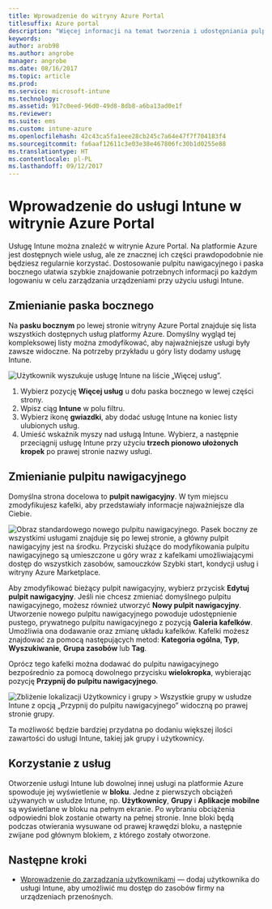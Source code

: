 ```yaml
---
title: Wprowadzenie do witryny Azure Portal
titlesuffix: Azure portal
description: "Więcej informacji na temat tworzenia i udostępniania pulpitów nawigacyjnych w usłudze Intune w witrynie Azure Portal."
keywords: 
author: arob98
ms.author: angrobe
manager: angrobe
ms.date: 08/16/2017
ms.topic: article
ms.prod: 
ms.service: microsoft-intune
ms.technology: 
ms.assetid: 917c0eed-96d0-49d8-8db8-a6ba13ad0e1f
ms.reviewer: 
ms.suite: ems
ms.custom: intune-azure
ms.openlocfilehash: 42c43ca5fa1eee28cb245c7a64e47f7f704183f4
ms.sourcegitcommit: fa6aaf12611c3e03e38e467806fc30b1d0255e88
ms.translationtype: HT
ms.contentlocale: pl-PL
ms.lasthandoff: 09/12/2017
---
```

# <a name="getting-started-with-intune-in-the-azure-portal"></a>Wprowadzenie do usługi Intune w witrynie Azure Portal

Usługę Intune można znaleźć w witrynie Azure Portal. Na platformie Azure jest dostępnych wiele usług, ale ze znacznej ich części prawdopodobnie nie będziesz regularnie korzystać. Dostosowanie pulpitu nawigacyjnego i paska bocznego ułatwia szybkie znajdowanie potrzebnych informacji po każdym logowaniu w celu zarządzania urządzeniami przy użyciu usługi Intune.

## <a name="changing-the-sidebar"></a>Zmienianie paska bocznego

Na __pasku bocznym__ po lewej stronie witryny Azure Portal znajduje się lista wszystkich dostępnych usług platformy Azure. Domyślny wygląd tej kompleksowej listy można zmodyfikować, aby najważniejsze usługi były zawsze widoczne. Na potrzeby przykładu u góry listy dodamy usługę Intune.

![Użytkownik wyszukuje usługę Intune na liście „Więcej usług”.](./media/azure-add-intune1.png)

1. Wybierz pozycję **Więcej usług** u dołu paska bocznego w lewej części strony.
2. Wpisz ciąg **Intune** w polu filtru.
3. Wybierz ikonę **gwiazdki**, aby dodać usługę Intune na koniec listy ulubionych usług.
4. Umieść wskaźnik myszy nad usługą Intune. Wybierz, a następnie przeciągnij usługę Intune przy użyciu **trzech pionowo ułożonych kropek** po prawej stronie nazwy usługi.

## <a name="changing-the-dashboard"></a>Zmienianie pulpitu nawigacyjnego

Domyślna strona docelowa to **pulpit nawigacyjny**. W tym miejscu zmodyfikujesz kafelki, aby przedstawiały informacje najważniejsze dla Ciebie.

![Obraz standardowego nowego pulpitu nawigacyjnego. Pasek boczny ze wszystkimi usługami znajduje się po lewej stronie, a główny pulpit nawigacyjny jest na środku. Przyciski służące do modyfikowania pulpitu nawigacyjnego są umieszczone u góry wraz z kafelkami umożliwiającymi dostęp do wszystkich zasobów, samouczków Szybki start, kondycji usług i witryny Azure Marketplace.](./media/azure-default-dashboard.png)

Aby zmodyfikować bieżący pulpit nawigacyjny, wybierz przycisk **Edytuj pulpit nawigacyjny**. Jeśli nie chcesz zmieniać domyślnego pulpitu nawigacyjnego, możesz również utworzyć **Nowy pulpit nawigacyjny**. Utworzenie nowego pulpitu nawigacyjnego powoduje udostępnienie pustego, prywatnego pulpitu nawigacyjnego z pozycją **Galeria kafelków**. Umożliwia ona dodawanie oraz zmianę układu kafelków. Kafelki możesz znajdować za pomocą następujących metod: **Kategoria ogólna**, **Typ**, **Wyszukiwanie**, **Grupa zasobów** lub **Tag**.

Oprócz tego kafelki można dodawać do pulpitu nawigacyjnego bezpośrednio za pomocą dowolnego przycisku **wielokropka**, wybierając pozycję **Przypnij do pulpitu nawigacyjnego**.

![Zbliżenie lokalizacji Użytkownicy i grupy > Wszystkie grupy w usłudze Intune z opcją „Przypnij do pulpitu nawigacyjnego” widoczną po prawej stronie grupy.](./media/azure-pin-to-dashboard.png)

Ta możliwość będzie bardziej przydatna po dodaniu większej ilości zawartości do usługi Intune, takiej jak grupy i użytkownicy.

## <a name="using-services"></a>Korzystanie z usług

Otworzenie usługi Intune lub dowolnej innej usługi na platformie Azure spowoduje jej wyświetlenie w **bloku**. Jedne z pierwszych obciążeń używanych w usłudze Intune, np. **Użytkownicy**, **Grupy** i **Aplikacje mobilne** są wyświetlane w bloku na pełnym ekranie. Po wybraniu obciążenia odpowiedni blok zostanie otwarty na pełnej stronie. Inne bloki będą podczas otwierania wysuwane od prawej krawędzi bloku, a następnie zwijane pod głównym blokiem, z którego zostały otworzone.

## <a name="next-steps"></a>Następne kroki

* [Wprowadzenie do zarządzania użytkownikami](get-started-users.md) — dodaj użytkownika do usługi Intune, aby umożliwić mu dostęp do zasobów firmy na urządzeniach przenośnych.
